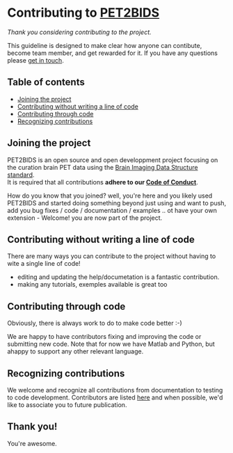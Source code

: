 # Contributing to [PET2BIDS](https://github.com/openneuropet/PET2BIDS/)

*Thank you considering contributing to the project.*

This guideline is designed to make clear how anyone can contibute, become team member, and get rewarded for it.
If you have any questions please [get in touch](openneuropet@gmail.com).

## Table of contents

*   [Joining the project](#joining-the-project)
*   [Contributing without writing a line of code](#Contributing-without-writing-a-line-of-code)
*   [Contributing through code](#Contributing-through-code)
*   [Recognizing contributions](#recognizing-contributions)

## Joining the project

PET2BIDS is an open source and open developpment project focusing on the curation brain PET data using the [Brain Imaging Data Structure standard](https://github.com/bids-standard).  
It is required that all contributions **adhere to our [Code of Conduct](code_of_conduct.md)**.

How do you know that you joined? well, you're here and you likely used PET2BIDS and started doing something beyond just using and want to push, add you bug fixes / code / documentation / examples .. ot have your own extension - Welcome! you are now part of the project.

## Contributing without writing a line of code

There are many ways you can contribute to the project without having to wite a single line of code!
- editing and updating the help/documetation is a fantastic contribution.
- making any tutorials, exemples available is great too

## Contributing through code

Obviously, there is always work to do to make code better :-)

We are happy to have contributors fixing and improving the code or submitting new code. Note that for now we have Matlab and Python, but ahappy to support any other relevant language.

## Recognizing contributions

We welcome and recognize all contributions from documentation to testing to code development. Contributors are listed [here](https://github.com/openneuropet/PET2BIDS/blob/main/contributors.md) and when possible, we'd like to associate you to future publication.

## Thank you!

You're awesome.
